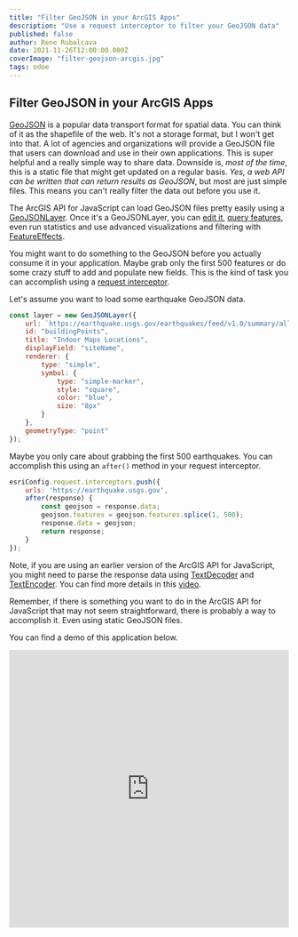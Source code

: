 ```yaml
---
title: "Filter GeoJSON in your ArcGIS Apps"
description: "Use a request interceptor to filter your GeoJSON data"
published: false
author: Rene Rubalcava
date: 2021-11-26T12:00:00.000Z
coverImage: "filter-geojson-arcgis.jpg"
tags: odoe
---
```


## Filter GeoJSON in your ArcGIS Apps

[GeoJSON](https://geojson.org/) is a popular data transport format for spatial data. You can think of it as the shapefile of the web. It's not a storage format, but I won't get into that. A lot of agencies and organizations will provide a GeoJSON file that users can download and use in their own applications. This is super helpful and a really simple way to share data. Downside is, _most of the time_, this is a static file that might get updated on a regular basis. _Yes, a web API can be written that can return results as GeoJSON_, but most are just simple files. This means you can't really filter the data out before you use it.

The ArcGIS API for JavaScript can load GeoJSON files pretty easily using a [GeoJSONLayer](https://developers.arcgis.com/javascript/latest/api-reference/esri-layers-GeoJSONLayer.html). Once it's a GeoJSONLayer, you can [edit it](https://developers.arcgis.com/javascript/latest/api-reference/esri-layers-GeoJSONLayer.html#applyEdits), [query features](https://developers.arcgis.com/javascript/latest/api-reference/esri-layers-GeoJSONLayer.html#queryFeatures), even run statistics and use advanced visualizations and filtering with [FeatureEffects](https://developers.arcgis.com/javascript/latest/api-reference/esri-views-layers-support-FeatureEffect.html).

You might want to do something to the GeoJSON before you actually consume it in your application. Maybe grab only the first 500 features or do some crazy stuff to add and populate new fields. This is the kind of task you can accomplish using a [request interceptor](https://developers.arcgis.com/javascript/latest/api-reference/esri-config.html#RequestInterceptor).

Let's assume you want to load some earthquake GeoJSON data.

```js
const layer = new GeoJSONLayer({
	url: `https://earthquake.usgs.gov/earthquakes/feed/v1.0/summary/all_month.geojson`,
	id: "buildingPoints",
	title: "Indoor Maps Locations",
	displayField: "siteName",
	renderer: {
		type: "simple",
		symbol: {
			type: "simple-marker",
			style: "square",
			color: "blue",
			size: "8px"
		}
	},
	geometryType: "point"
});
```

Maybe you only care about grabbing the first 500 earthquakes. You can accomplish this using an `after()` method in your request interceptor.

```js
esriConfig.request.interceptors.push({
	urls: 'https://earthquake.usgs.gov',
	after(response) {
		const geojson = response.data;
		geojson.features = geojson.features.splice(1, 500);
		response.data = geojson;
		return response;
	}
});
```

Note, if you are using an earlier version of the ArcGIS API for JavaScript, you might need to parse the response data using [TextDecoder](https://developer.mozilla.org/en-US/docs/Web/API/TextDecoder) and [TextEncoder](https://developer.mozilla.org/en-US/docs/Web/API/TextEncoder). You can find more details in this [video](https://www.youtube.com/watch?v=2S3wX7KQDpQ&ab_channel=ReneRubalcava).

Remember, if there is something you want to do in the ArcGIS API for JavaScript that may not seem straightforward, there is probably a way to accomplish it. Even using static GeoJSON files.

You can find a demo of this application below.

<iframe height="500" style="width: 100%;" scrolling="no" title="Interceptor Fun" src="https://codepen.io/odoe/embed/vYJoMGo?default-tab=html%2Cresult" frameborder="no" loading="lazy" allowtransparency="true" allowfullscreen="true">
  See the Pen <a href="https://codepen.io/odoe/pen/vYJoMGo">
  Interceptor Fun</a> by Rene Rubalcava (<a href="https://codepen.io/odoe">@odoe</a>)
  on <a href="https://codepen.io">CodePen</a>.
</iframe>

